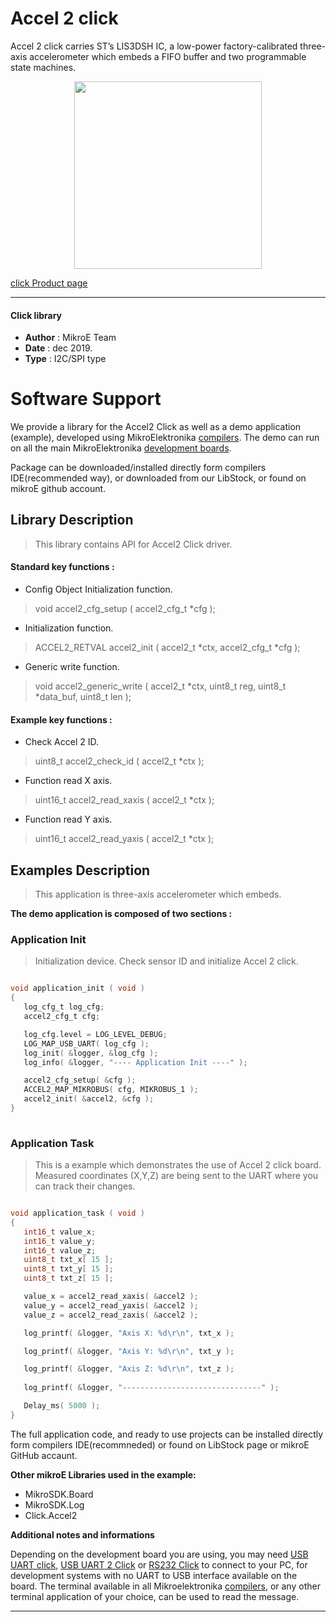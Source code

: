 
# Accel 2 click

Accel 2 click carries ST’s LIS3DSH IC, a low-power factory-calibrated three-axis accelerometer which embeds a FIFO buffer and two programmable state machines.

<p align="center">
  <img src="http://download.mikroe.com/images/click_for_ide/accel2_click.png" height=300px>
</p>

[click Product page](<https://www.mikroe.com/accel-2-click>)

---

#### Click library 

- **Author**        : MikroE Team
- **Date**          : dec 2019.
- **Type**          : I2C/SPI type


# Software Support

We provide a library for the Accel2 Click 
as well as a demo application (example), developed using MikroElektronika 
[compilers](http://shop.mikroe.com/compilers). 
The demo can run on all the main MikroElektronika [development boards](http://shop.mikroe.com/development-boards).

Package can be downloaded/installed directly form compilers IDE(recommended way), or downloaded from our LibStock, or found on mikroE github account. 

## Library Description

> This library contains API for Accel2 Click driver.

#### Standard key functions :

- Config Object Initialization function.
> void accel2_cfg_setup ( accel2_cfg_t *cfg ); 
 
- Initialization function.
> ACCEL2_RETVAL accel2_init ( accel2_t *ctx, accel2_cfg_t *cfg );

- Generic write function.
> void accel2_generic_write ( accel2_t *ctx, uint8_t reg, uint8_t *data_buf, uint8_t len );


#### Example key functions :

- Check Accel 2 ID.
> uint8_t accel2_check_id ( accel2_t *ctx );
 
- Function read X axis.
> uint16_t accel2_read_xaxis ( accel2_t *ctx );

- Function read Y axis.
> uint16_t accel2_read_yaxis ( accel2_t *ctx );

## Examples Description

> This application is three-axis accelerometer which embeds.

**The demo application is composed of two sections :**

### Application Init 

> Initialization device. Check sensor ID and initialize Accel 2 click.

```c

void application_init ( void )
{
   log_cfg_t log_cfg;
   accel2_cfg_t cfg;

   log_cfg.level = LOG_LEVEL_DEBUG;
   LOG_MAP_USB_UART( log_cfg );
   log_init( &logger, &log_cfg );
   log_info( &logger, "---- Application Init ----" );

   accel2_cfg_setup( &cfg );
   ACCEL2_MAP_MIKROBUS( cfg, MIKROBUS_1 );
   accel2_init( &accel2, &cfg );
}
  
```

### Application Task

> This is a example which demonstrates the use of Accel 2 click board.
   Measured coordinates (X,Y,Z) are being sent to the UART where you can track their changes.

```c

void application_task ( void )
{
   int16_t value_x;
   int16_t value_y;
   int16_t value_z;
   uint8_t txt_x[ 15 ];
   uint8_t txt_y[ 15 ];
   uint8_t txt_z[ 15 ];

   value_x = accel2_read_xaxis( &accel2 );
   value_y = accel2_read_yaxis( &accel2 );
   value_z = accel2_read_zaxis( &accel2 );

   log_printf( &logger, "Axis X: %d\r\n", txt_x );

   log_printf( &logger, "Axis Y: %d\r\n", txt_y );

   log_printf( &logger, "Axis Z: %d\r\n", txt_z );
   
   log_printf( &logger, "-------------------------------" );

   Delay_ms( 5000 );
}  

```

The full application code, and ready to use projects can be  installed directly form compilers IDE(recommneded) or found on LibStock page or mikroE GitHub accaunt.

**Other mikroE Libraries used in the example:** 

- MikroSDK.Board
- MikroSDK.Log
- Click.Accel2

**Additional notes and informations**

Depending on the development board you are using, you may need 
[USB UART click](http://shop.mikroe.com/usb-uart-click), 
[USB UART 2 Click](http://shop.mikroe.com/usb-uart-2-click) or 
[RS232 Click](http://shop.mikroe.com/rs232-click) to connect to your PC, for 
development systems with no UART to USB interface available on the board. The 
terminal available in all Mikroelektronika 
[compilers](http://shop.mikroe.com/compilers), or any other terminal application 
of your choice, can be used to read the message.



---
